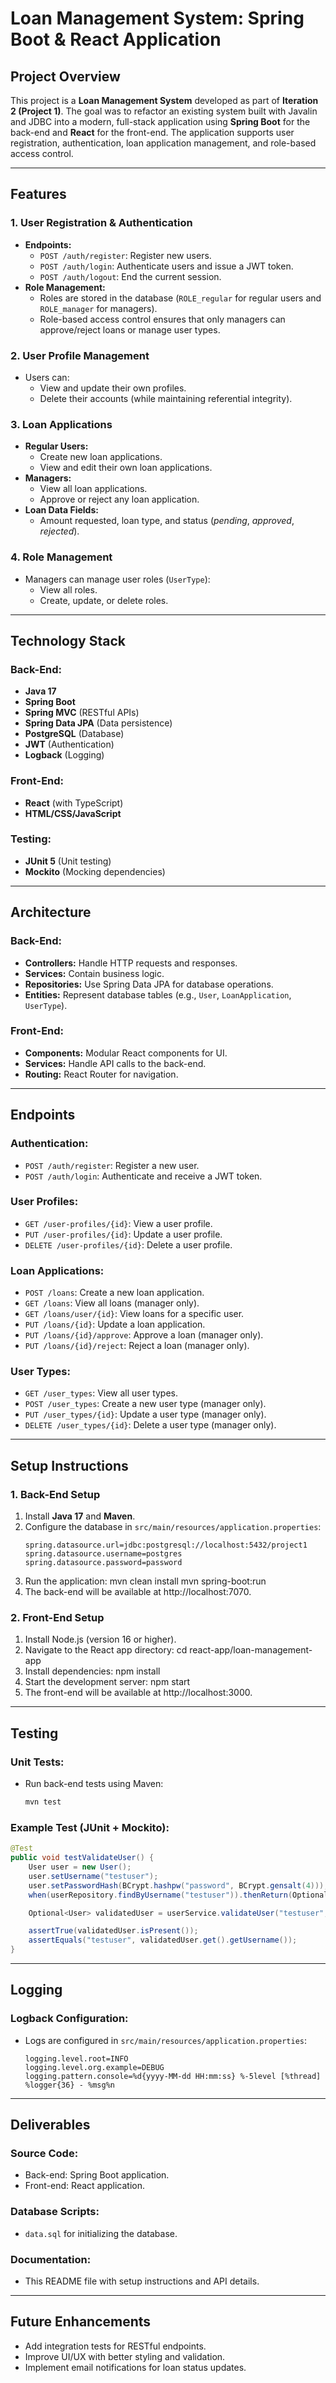 # Loan Management System: Spring Boot & React Application

## **Project Overview**

This project is a **Loan Management System** developed as part of **Iteration 2 (Project 1)**. The goal was to refactor an existing system built with Javalin and JDBC into a modern, full-stack application using **Spring Boot** for the back-end and **React** for the front-end. The application supports user registration, authentication, loan application management, and role-based access control.

---

## **Features**

### **1. User Registration & Authentication**
- **Endpoints:**
  - `POST /auth/register`: Register new users.
  - `POST /auth/login`: Authenticate users and issue a JWT token.
  - `POST /auth/logout`: End the current session.
- **Role Management:**
  - Roles are stored in the database (`ROLE_regular` for regular users and `ROLE_manager` for managers).
  - Role-based access control ensures that only managers can approve/reject loans or manage user types.

### **2. User Profile Management**
- Users can:
  - View and update their own profiles.
  - Delete their accounts (while maintaining referential integrity).

### **3. Loan Applications**
- **Regular Users:**
  - Create new loan applications.
  - View and edit their own loan applications.
- **Managers:**
  - View all loan applications.
  - Approve or reject any loan application.
- **Loan Data Fields:**
  - Amount requested, loan type, and status (*pending*, *approved*, *rejected*).

### **4. Role Management**
- Managers can manage user roles (`UserType`):
  - View all roles.
  - Create, update, or delete roles.

---

## **Technology Stack**

### **Back-End:**
- **Java 17**
- **Spring Boot**
- **Spring MVC** (RESTful APIs)
- **Spring Data JPA** (Data persistence)
- **PostgreSQL** (Database)
- **JWT** (Authentication)
- **Logback** (Logging)

### **Front-End:**
- **React** (with TypeScript)
- **HTML/CSS/JavaScript**

### **Testing:**
- **JUnit 5** (Unit testing)
- **Mockito** (Mocking dependencies)

---

## **Architecture**

### **Back-End:**
- **Controllers:** Handle HTTP requests and responses.
- **Services:** Contain business logic.
- **Repositories:** Use Spring Data JPA for database operations.
- **Entities:** Represent database tables (e.g., `User`, `LoanApplication`, `UserType`).

### **Front-End:**
- **Components:** Modular React components for UI.
- **Services:** Handle API calls to the back-end.
- **Routing:** React Router for navigation.

---

## **Endpoints**

### **Authentication:**
- `POST /auth/register`: Register a new user.
- `POST /auth/login`: Authenticate and receive a JWT token.

### **User Profiles:**
- `GET /user-profiles/{id}`: View a user profile.
- `PUT /user-profiles/{id}`: Update a user profile.
- `DELETE /user-profiles/{id}`: Delete a user profile.

### **Loan Applications:**
- `POST /loans`: Create a new loan application.
- `GET /loans`: View all loans (manager only).
- `GET /loans/user/{id}`: View loans for a specific user.
- `PUT /loans/{id}`: Update a loan application.
- `PUT /loans/{id}/approve`: Approve a loan (manager only).
- `PUT /loans/{id}/reject`: Reject a loan (manager only).

### **User Types:**
- `GET /user_types`: View all user types.
- `POST /user_types`: Create a new user type (manager only).
- `PUT /user_types/{id}`: Update a user type (manager only).
- `DELETE /user_types/{id}`: Delete a user type (manager only).

---

## **Setup Instructions**

### **1. Back-End Setup**
1. Install **Java 17** and **Maven**.
2. Configure the database in `src/main/resources/application.properties`:
   ```properties
   spring.datasource.url=jdbc:postgresql://localhost:5432/project1
   spring.datasource.username=postgres
   spring.datasource.password=password

3. Run the application:
mvn clean install
mvn spring-boot:run
4. The back-end will be available at http://localhost:7070.

### **2. Front-End Setup**
1. Install Node.js (version 16 or higher).
2. Navigate to the React app directory:
cd react-app/loan-management-app
3. Install dependencies:
npm install
4. Start the development server:
npm start
5. The front-end will be available at http://localhost:3000.

---

## **Testing**

### **Unit Tests:**
- Run back-end tests using Maven:
  ```bash
  mvn test
  ```

### **Example Test (JUnit + Mockito):**
```java
@Test
public void testValidateUser() {
    User user = new User();
    user.setUsername("testuser");
    user.setPasswordHash(BCrypt.hashpw("password", BCrypt.gensalt(4)));
    when(userRepository.findByUsername("testuser")).thenReturn(Optional.of(user));

    Optional<User> validatedUser = userService.validateUser("testuser", "password");

    assertTrue(validatedUser.isPresent());
    assertEquals("testuser", validatedUser.get().getUsername());
}
```

---

## **Logging**

### **Logback Configuration:**
- Logs are configured in `src/main/resources/application.properties`:
  ```properties
  logging.level.root=INFO
  logging.level.org.example=DEBUG
  logging.pattern.console=%d{yyyy-MM-dd HH:mm:ss} %-5level [%thread] %logger{36} - %msg%n

---

## **Deliverables**

### **Source Code:**
- Back-end: Spring Boot application.
- Front-end: React application.

### **Database Scripts:**
- `data.sql` for initializing the database.

### **Documentation:**
- This README file with setup instructions and API details.

---

## **Future Enhancements**
- Add integration tests for RESTful endpoints.
- Improve UI/UX with better styling and validation.
- Implement email notifications for loan status updates.